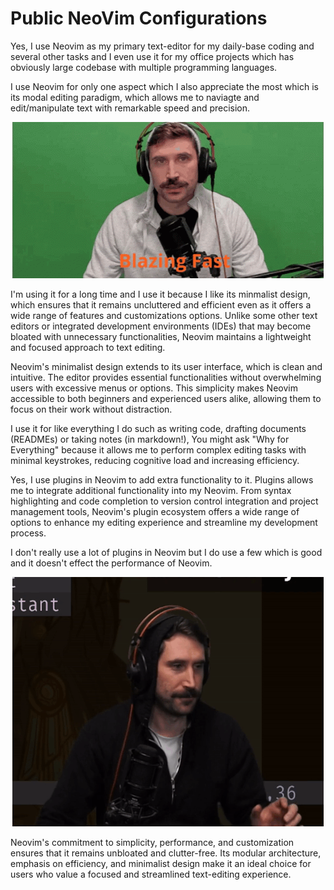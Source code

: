 # Public NeoVim Configurations

Yes, I use Neovim as my primary text-editor for my daily-base coding and several other tasks and I even use it for my office projects which has obviously large codebase with multiple programming languages.

I use Neovim for only one aspect which I also appreciate the most which is its modal editing paradigm, which allows me to naviagte and edit/manipulate text with remarkable speed and precision.

<p align="center">
<img src="./assets/fast-blazing-fast.gif" />
</p>

I'm using it for a long time and I use it because I like its minmalist design, which ensures that it remains
uncluttered and efficient even as it offers a wide range of features and customizations options. Unlike some
other text editors or integrated development environments (IDEs) that may become bloated with unnecessary
functionalities, Neovim maintains a lightweight and focused approach to text editing.

Neovim's minimalist design extends to its user interface, which is clean and intuitive. The editor provides
essential functionalities without overwhelming users with excessive menus or options. This simplicity makes
Neovim accessible to both beginners and experienced users alike, allowing them to focus on their work without
distraction.

I use it for like everything I do such as writing code, drafting documents (READMEs) or taking notes (in markdown!),
You might ask "Why for Everything" because it allows me to perform complex editing tasks with minimal keystrokes,
reducing cognitive load and increasing efficiency.

Yes, I use plugins in Neovim to add extra functionality to it. Plugins allows me to integrate additional functionality
into my Neovim. From syntax highlighting and code completion to version control integration and project management tools, Neovim's plugin ecosystem offers a wide range of options to enhance my editing experience and streamline my development process.

I don't really use a lot of plugins in Neovim but I do use a few which is good and it doesn't effect the performance of Neovim.

<p align="center">
<img src="./assets/dang-dang-it.gif" />
</p>

Neovim's commitment to simplicity, performance, and customization ensures that it remains unbloated and clutter-free. Its modular architecture, emphasis on efficiency, and minimalist design make it an ideal choice for users who value a focused and streamlined text-editing experience.
